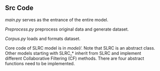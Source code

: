 ## Src Code

*main.py* serves as the entrance of the entire model.

*Preprocess.py* preprocess original data and generate dataset.

*Corpus.py* loads and formats dataset.

Core code of SLRC model is in *model/*. Note that SLRC is an abstract class. Other models starting with SLRC_* inherit from SLRC and implement different Collaborative Filtering (CF) methods. There are four abstract functions need to be implemented.

